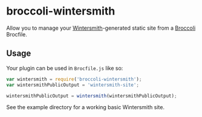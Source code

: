 # broccoli-wintersmith

Allow you to manage your [Wintersmith](http://wintersmith.io/)-generated static site from a [Broccoli]() Brocfile.


## Usage

Your plugin can be used in `Brocfile.js` like so:

```js
var wintersmith = require('broccoli-wintersmith');
var wintersmithPublicOutput = 'wintersmith-site';

wintersmithPublicOutput = wintersmith(wintersmithPublicOutput);
```

See the example directory for a working basic Wintersmith site.
